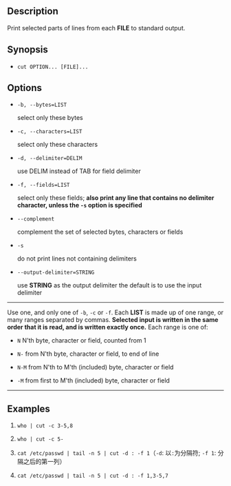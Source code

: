 ## Description

Print selected parts of lines from each **FILE** to standard output.

## Synopsis

- `cut OPTION... [FILE]...`

## Options

- `-b, --bytes=LIST`

    select only these bytes

- `-c, --characters=LIST`

    select only these characters

- `-d, --delimiter=DELIM`

    use DELIM instead of TAB for field delimiter

- `-f, --fields=LIST`

    select only these fields; **also print any line that contains no delimiter character, unless the `-s` option is specified**

- `--complement`

    complement the set of selected bytes, characters or fields

- `-s`

    do not print lines not containing delimiters

- `--output-delimiter=STRING`

    use **STRING** as the output delimiter the default is to use the input delimiter

---

Use one, and only one of `-b`, `-c` or `-f`.  Each **LIST** is made up of one range, or many ranges separated by commas.  **Selected input is written in the same order that it is read, and is written exactly once.** Each range is one of:

- `N` N'th byte, character or field, counted from 1

- `N-` from N'th byte, character or field, to end of line

- `N-M` from N'th to M'th (included) byte, character or field

- `-M` from first to M'th (included) byte, character or field

---

## Examples


1. `who | cut -c 3-5,8`

2. `who | cut -c 5-`

3. `cat /etc/passwd | tail -n 5 | cut -d : -f 1`（`-d`: 以`:`为分隔符; `-f 1`: 分隔之后的第一列）

4. `cat /etc/passwd | tail -n 5 | cut -d : -f 1,3-5,7`
